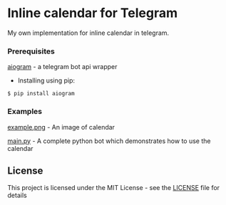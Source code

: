 # Inline calendar for Telegram

My own implementation for inline calendar in telegram.  

### Prerequisites

[aiogram](https://github.com/aiogram/aiogram) - a telegram bot api wrapper

* Installing using pip:
```
$ pip install aiogram
```

### Examples

[example.png](images/example.png) - An image of calendar

[main.py](examples/main.py) - A complete python bot which demonstrates how to use the calendar


## License

This project is licensed under the MIT License - see the [LICENSE](LICENSE) file for details


